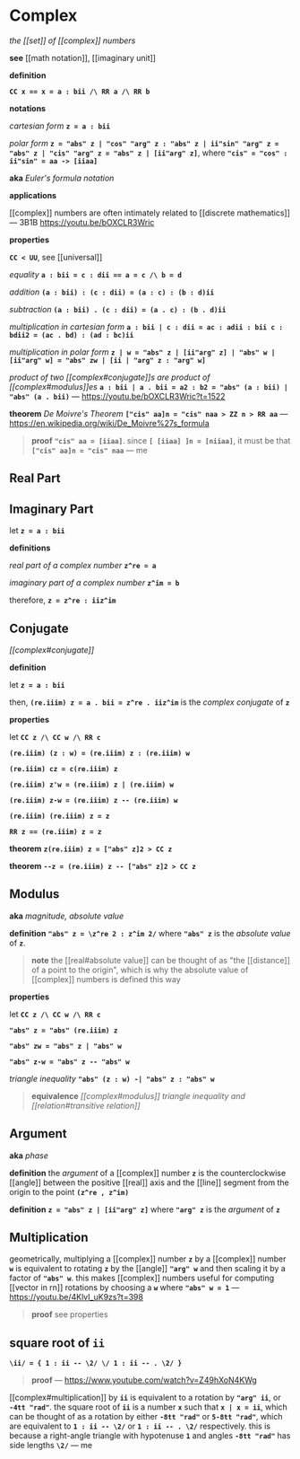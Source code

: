 # Complex

_the [[set]] of [[complex]] numbers_

**see** [[math notation]], [[imaginary unit]]

**definition**

**`CC x == x = a : bii /\ RR a /\ RR b`**

**notations**

_cartesian form_ **`z = a : bii`**

_polar form_ **`z = "abs" z | "cos" "arg" z : "abs" z | ii"sin" "arg" z = "abs" z | "cis" "arg" z = "abs" z | [ii"arg" z]`**, where **`"cis" = "cos" : ii"sin" = aa -> [iiaa]`**

**aka** _Euler's formula notation_

**applications**

[[complex]] numbers are often intimately related to [[discrete mathematics]] &mdash; 3B1B <https://youtu.be/bOXCLR3Wric>

**properties**

**`CC < UU`**, see [[universal]]

_equality_ **`a : bii = c : dii == a = c /\ b = d`**

_addition_ **`(a : bii) : (c : dii) = (a : c) : (b : d)ii`**

_subtraction_ **`(a : bii) . (c : dii) = (a . c) : (b . d)ii`**

_multiplication in cartesian form_ **`a : bii | c : dii = ac : adii : bii c : bdii2 = (ac . bd) : (ad : bc)ii`**

_multiplication in polar form_ **`z | w = "abs" z | [ii"arg" z] | "abs" w | [ii"arg" w] = "abs" zw | [ii | "arg" z : "arg" w]`**

_product of two [[complex#conjugate]]s are product of [[complex#modulus]]es_ **`a : bii | a . bii = a2 : b2 = "abs" (a : bii) | "abs" (a . bii)`** &mdash; <https://youtu.be/bOXCLR3Wric?t=1522>

**theorem** _De Moivre's Theorem_ **`["cis" aa]n = "cis" naa > ZZ n > RR aa`** &mdash; <https://en.wikipedia.org/wiki/De_Moivre%27s_formula>

> **proof** **`"cis" aa = [iiaa]`**. since **`[ [iiaa] ]n = [niiaa]`**, it must be that **`["cis" aa]n = "cis" naa`** &mdash; me

## Real Part

## Imaginary Part

let **`z = a : bii`**

**definitions**

_real part of a complex number_ **`z^re = a`**

_imaginary part of a complex number_ **`z^im = b`**

therefore, **`z = z^re : iiz^im`**

## Conjugate

_[[complex#conjugate]]_

**definition**

let **`z = a : bii`**

then, **`(re.iiim) z = a . bii = z^re . iiz^im`** is the _complex conjugate_ of **`z`**

**properties**

let **`CC z /\ CC w /\ RR c`**

**`(re.iiim) (z : w) = (re.iiim) z : (re.iiim) w`**

**`(re.iiim) cz = c(re.iiim) z`**

**`(re.iiim) z'w = (re.iiim) z | (re.iiim) w`**

**`(re.iiim) z-w = (re.iiim) z -- (re.iiim) w`**

**`(re.iiim) (re.iiim) z = z`**

**`RR z == (re.iiim) z = z`**

**theorem** **`z(re.iiim) z = ["abs" z]2 > CC z`**

**theorem** **`--z = (re.iiim) z -- ["abs" z]2 > CC z`**

## Modulus

**aka** _magnitude, absolute value_

**definition** **`"abs" z = \z^re 2 : z^im 2/`** where **`"abs" z`** is the _absolute value_ of **`z`**.

> **note** the [[real#absolute value]] can be thought of as "the [[distance]] of a point to the origin", which is why the absolute value of [[complex]] numbers is defined this way

**properties**

let **`CC z /\ CC w /\ RR c`**

**`"abs" z = "abs" (re.iiim) z`**

**`"abs" zw = "abs" z | "abs" w`**

**`"abs" z-w = "abs" z -- "abs" w`**

_triangle inequality_ **`"abs" (z : w) -| "abs" z : "abs" w`**

> **equivalence** _[[complex#modulus]] triangle inequality and [[relation#transitive relation]]_

## Argument

**aka** _phase_

**definition** the _argument_ of a [[complex]] number **`z`** is the counterclockwise [[angle]] between the positive [[real]] axis and the [[line]] segment from the origin to the point **`(z^re , z^im)`**

**definition** **`z = "abs" z | [ii"arg" z]`** where **`"arg" z`** is the _argument_ of **`z`**

## Multiplication

geometrically, multiplying a [[complex]] number **`z`** by a [[complex]] number **`w`** is equivalent to rotating **`z`** by the [[angle]] **`"arg" w`** and then scaling it by a factor of **`"abs" w`**. this makes [[complex]] numbers useful for computing [[vector in rn]] rotations by choosing a **`w`** where **`"abs" w = 1`** &mdash; <https://youtu.be/4KlvI_uK9zs?t=398>

> **proof** see properties

## square root of **`ii`**

**`\ii/ = { 1 : ii -- \2/ \/ 1 : ii -- . \2/ }`**

> **proof** &mdash; <https://www.youtube.com/watch?v=Z49hXoN4KWg>

[[complex#multiplication]] by **`ii`** is equivalent to a rotation by **`"arg" ii`**, or **`-4tt "rad"`**. the square root of **`ii`** is a number **`x`** such that **`x | x = ii`**, which can be thought of as a rotation by either **`-8tt "rad"`** or **`5-8tt "rad"`**, which are equivalent to **`1 : ii -- \2/`** or **`1 : ii -- . \2/`** respectively. this is because a right-angle triangle with hypotenuse **`1`** and angles **`-8tt "rad"`** has side lengths **`\2/`** &mdash; me
